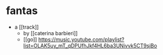 # fantas

- a [[track]]
  - by [[caterina barbieri]]
  - [[go]] https://music.youtube.com/playlist?list=OLAK5uy_mT_qDPUfhJkf4HL6ba3UNivvk5CT9sjBo


